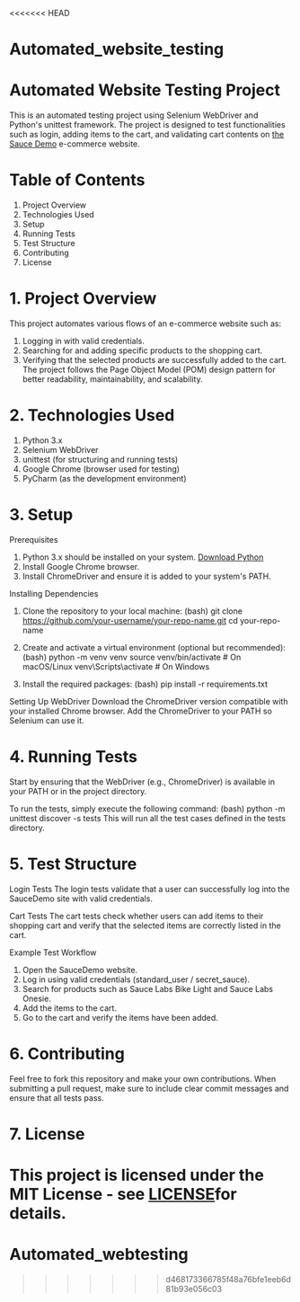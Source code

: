 <<<<<<< HEAD
# Automated_website_testing

# Automated Website Testing Project

This is an automated testing project using Selenium WebDriver and Python's unittest framework. The project is designed to test functionalities such as login, adding items to the cart, and validating cart contents on [the Sauce Demo](https://www.saucedemo.com/) e-commerce website.

# Table of Contents
1. Project Overview
2. Technologies Used
3. Setup
4. Running Tests
5. Test Structure
6. Contributing
7. License

# 1. Project Overview
This project automates various flows of an e-commerce website such as:
1. Logging in with valid credentials.
2. Searching for and adding specific products to the shopping cart.
3. Verifying that the selected products are successfully added to the cart.
The project follows the Page Object Model (POM) design pattern for better readability, maintainability, and scalability.

# 2. Technologies Used
1. Python 3.x
2. Selenium WebDriver
3. unittest (for structuring and running tests)
4. Google Chrome (browser used for testing)
5. PyCharm (as the development environment)

# 3. Setup
Prerequisites
1. Python 3.x should be installed on your system. [Download Python](https://www.python.org/downloads/)
2. Install Google Chrome browser.
3. Install ChromeDriver and ensure it is added to your system's PATH.

Installing Dependencies
1. Clone the repository to your local machine:
(bash)
git clone https://github.com/your-username/your-repo-name.git
cd your-repo-name

2. Create and activate a virtual environment (optional but recommended):
(bash)
python -m venv venv
source venv/bin/activate   # On macOS/Linux
venv\Scripts\activate      # On Windows

3. Install the required packages:
(bash)
pip install -r requirements.txt

Setting Up WebDriver
Download the ChromeDriver version compatible with your installed Chrome browser. Add the ChromeDriver to your PATH so Selenium can use it.

# 4. Running Tests
Start by ensuring that the WebDriver (e.g., ChromeDriver) is available in your PATH or in the project directory.

To run the tests, simply execute the following command:
(bash)
python -m unittest discover -s tests
This will run all the test cases defined in the tests directory.

# 5. Test Structure
Login Tests
The login tests validate that a user can successfully log into the SauceDemo site with valid credentials.

Cart Tests
The cart tests check whether users can add items to their shopping cart and verify that the selected items are correctly listed in the cart.

Example Test Workflow
1. Open the SauceDemo website.
2. Log in using valid credentials (standard_user / secret_sauce).
3. Search for products such as Sauce Labs Bike Light and Sauce Labs Onesie.
4. Add the items to the cart.
5. Go to the cart and verify the items have been added.

# 6. Contributing
Feel free to fork this repository and make your own contributions. When submitting a pull request, make sure to include clear commit messages and ensure that all tests pass.

# 7. License
This project is licensed under the MIT License - see [LICENSE](LICENSE.txt)for details.
=======
# Automated_webtesting
>>>>>>> d468173366785f48a76bfe1eeb6d81b93e056c03
